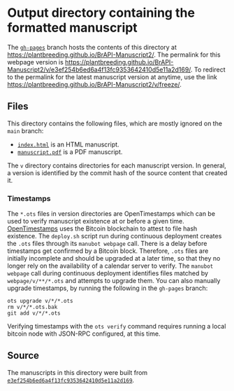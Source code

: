 # Output directory containing the formatted manuscript

The [`gh-pages`](https://github.com/plantbreeding/BrAPI-Manuscript2/tree/gh-pages) branch hosts the contents of this directory at <https://plantbreeding.github.io/BrAPI-Manuscript2/>.
The permalink for this webpage version is <https://plantbreeding.github.io/BrAPI-Manuscript2/v/e3ef254b6ed6a4f13fc9353642410d5e11a2d169/>.
To redirect to the permalink for the latest manuscript version at anytime, use the link <https://plantbreeding.github.io/BrAPI-Manuscript2/v/freeze/>.

## Files

This directory contains the following files, which are mostly ignored on the `main` branch:

+ [`index.html`](index.html) is an HTML manuscript.
+ [`manuscript.pdf`](manuscript.pdf) is a PDF manuscript.

The `v` directory contains directories for each manuscript version.
In general, a version is identified by the commit hash of the source content that created it.

### Timestamps

The `*.ots` files in version directories are OpenTimestamps which can be used to verify manuscript existence at or before a given time.
[OpenTimestamps](https://opentimestamps.org/) uses the Bitcoin blockchain to attest to file hash existence.
The `deploy.sh` script run during continuous deployment creates the `.ots` files through its `manubot webpage` call.
There is a delay before timestamps get confirmed by a Bitcoin block.
Therefore, `.ots` files are initially incomplete and should be upgraded at a later time, so that they no longer rely on the availability of a calendar server to verify.
The `manubot webpage` call during continuous deployment identifies files matched by `webpage/v/**/*.ots` and attempts to upgrade them.
You can also manually upgrade timestamps, by running the following in the `gh-pages` branch:

```shell
ots upgrade v/*/*.ots
rm v/*/*.ots.bak
git add v/*/*.ots
```

Verifying timestamps with the `ots verify` command requires running a local bitcoin node with JSON-RPC configured, at this time.

## Source

The manuscripts in this directory were built from
[`e3ef254b6ed6a4f13fc9353642410d5e11a2d169`](https://github.com/plantbreeding/BrAPI-Manuscript2/commit/e3ef254b6ed6a4f13fc9353642410d5e11a2d169).
